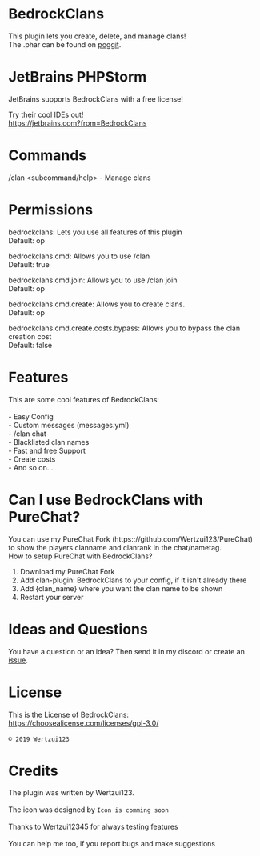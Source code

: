 # BedrockClans
This plugin lets you create, delete, and manage clans!
<br>The .phar can be found on <a href="https://poggit.pmmp.io/ci/Wertzui123/BedrockClans/BedrockClans/">poggit</a>.

# JetBrains PHPStorm
JetBrains supports BedrockClans with a free license! 

Try their cool IDEs out!
<br>https://jetbrains.com?from=BedrockClans

# Commands
/clan <subcommand/help> - Manage clans
# Permissions
bedrockclans: Lets you use all features of this plugin
<br>Default: op

bedrockclans.cmd: Allows you to use /clan
<br>Default: true

bedrockclans.cmd.join: Allows you to use /clan join
<br>Default: op

bedrockclans.cmd.create: Allows you to create clans.
<br>Default: op

bedrockclans.cmd.create.costs.bypass: Allows you to bypass the clan creation cost
<br>Default: false
# Features
This are some cool features of BedrockClans:
<br>
  <br>- Easy Config
  <br>- Custom messages (messages.yml)
  <br>- /clan chat
  <br>- Blacklisted clan names
  <br>- Fast and free Support
  <br>- Create costs
  <br>- And so on...
  <br>

# Can I use BedrockClans with PureChat?
You can use my PureChat Fork (https:://github.com/Wertzui123/PureChat) to show the players clanname and clanrank in the chat/nametag.  
How to setup PureChat with BedrockClans?
1. Download my PureChat Fork
2. Add clan-plugin: BedrockClans to your config, if it isn't already there
3. Add {clan_name} where you want the clan name to be shown
4. Restart your server

# Ideas and Questions
You have a question or an idea? Then send it in my <a herf="https://discord.gg/eGhZGtF">discord</a> or create an <a href="https://github.com/Wertzui123/BedrockClans/issues/new">issue</a>.

# License
This is the License of BedrockClans:
<br>https://choosealicense.com/licenses/gpl-3.0/<br>
<br><code>© 2019 Wertzui123</code>

# Credits
The plugin was written by Wertzui123.
<br>
  <br>The icon was designed by <code>Icon is comming soon</code>
 <br>
 <br>Thanks to Wertzui12345 for always testing features
 <br>
  <br>You can help me too, if you report bugs and make suggestions
